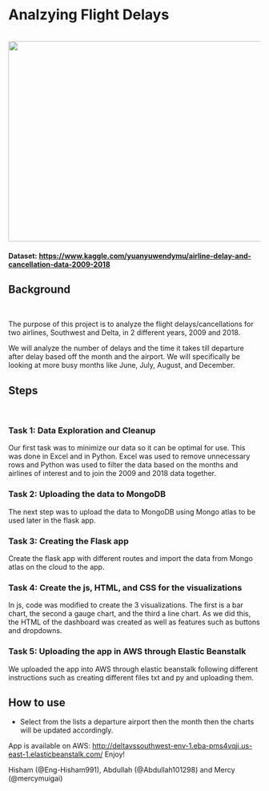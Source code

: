 # Analzying Flight Delays 
<br> 

<img src = "https://www.aircraftcompare.com/wp-content/uploads/2019/12/airplane-sunset.jpg" height = 400 width = 600>

#### Dataset: https://www.kaggle.com/yuanyuwendymu/airline-delay-and-cancellation-data-2009-2018

## Background
<br> 

The purpose of this project is to analyze the flight delays/cancellations for two airlines, Southwest and Delta, in 2 different years, 2009 and 2018. 

We will analyze the number of delays and the time it takes till departure after delay based off the month and the airport. We will specifically be looking at more busy months like June, July, August, and December. 

## Steps 
<br> 

### Task 1: Data Exploration and Cleanup 

Our first task was to minimize our data so it can be optimal for use. This was done in Excel and in Python. Excel was used to remove unnecessary rows and Python was used to filter the data based on the months and airlines of interest and to join the 2009 and 2018 data together. 

### Task 2: Uploading the data to MongoDB 

The next step was to upload the data to MongoDB using Mongo atlas to be used later in the flask app. 

### Task 3: Creating the Flask app 

Create the flask app with different routes and import the data from Mongo atlas on the cloud to the app. 

### Task 4: Create the js, HTML, and CSS for the visualizations 

In js, code was modified to create the 3 visualizations. The first is a bar chart, the second a gauge chart, and the third a line chart. As we did this, the HTML of the dashboard was created as well as features such as buttons and dropdowns. 

### Task 5: Uploading the app in AWS through Elastic Beanstalk

We uploaded the app into AWS through elastic beanstalk following different instructions such as creating different files txt and py and uploading them. 

## How to use

 - Select from the lists a departure airport then the month then the charts will be updated accordingly.
 
 App is available on AWS: http://deltavssouthwest-env-1.eba-pms4vqji.us-east-1.elasticbeanstalk.com/ Enjoy!
 
 Hisham (@Eng-Hisham991), Abdullah (@Abdullah101298) and Mercy (@mercymuigai)






